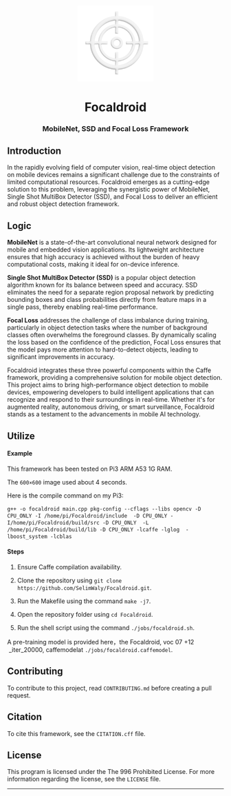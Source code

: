 <p align="center">
    <img src="/assets/logo.png" alt="Icon" width="35%" height="35%">
</p>

<h1 align="center">Focaldroid</h1>

<h3 align="center">MobileNet, SSD and Focal Loss Framework</h3>



## Introduction

In the rapidly evolving field of computer vision, real-time object detection on mobile devices remains a significant challenge due to the constraints of limited computational resources. Focaldroid emerges as a cutting-edge solution to this problem, leveraging the synergistic power of MobileNet, Single Shot MultiBox Detector (SSD), and Focal Loss to deliver an efficient and robust object detection framework.


## Logic

**MobileNet** is a state-of-the-art convolutional neural network designed for mobile and embedded vision applications. Its lightweight architecture ensures that high accuracy is achieved without the burden of heavy computational costs, making it ideal for on-device inference.

**Single Shot MultiBox Detector (SSD)** is a popular object detection algorithm known for its balance between speed and accuracy. SSD eliminates the need for a separate region proposal network by predicting bounding boxes and class probabilities directly from feature maps in a single pass, thereby enabling real-time performance.

**Focal Loss** addresses the challenge of class imbalance during training, particularly in object detection tasks where the number of background classes often overwhelms the foreground classes. By dynamically scaling the loss based on the confidence of the prediction, Focal Loss ensures that the model pays more attention to hard-to-detect objects, leading to significant improvements in accuracy.

Focaldroid integrates these three powerful components within the Caffe framework, providing a comprehensive solution for mobile object detection. This project aims to bring high-performance object detection to mobile devices, empowering developers to build intelligent applications that can recognize and respond to their surroundings in real-time. Whether it's for augmented reality, autonomous driving, or smart surveillance, Focaldroid stands as a testament to the advancements in mobile AI technology.


## Utilize

#### Example

This framework has been tested on Pi3 ARM A53 1G RAM.

The `600×600` image used about 4 seconds.

Here is the compile command on my Pi3:

```shell
g++ -o focaldroid main.cpp pkg-config --cflags --libs opencv -D CPU_ONLY -I /home/pi/Focaldroid/include  -D CPU_ONLY -I/home/pi/Focaldroid/build/src -D CPU_ONLY  -L /home/pi/Focaldroid/build/lib -D CPU_ONLY -lcaffe -lglog  -lboost_system -lcblas
```

#### Steps

1. Ensure Caffe compilation availability.

2. Clone the repository using `git clone https://github.com/SelimWaly/Focaldroid.git`.

3. Run the Makefile using the command `make -j7`.

4. Open the repository folder using `cd Focaldroid`.

5. Run the shell script using the command `./jobs/focaldroid.sh`.

A pre-training model is provided here，the Focaldroid, voc 07 +12  _iter_20000, caffemodelat `./jobs/focaldroid.caffemodel`.


## Contributing

To contribute to this project, read `CONTRIBUTING.md` before creating a pull request.


## Citation

To cite this framework, see the `CITATION.cff` file.


## License

This program is licensed under the The 996 Prohibited License. For more information regarding the license, see the `LICENSE` file.

---

